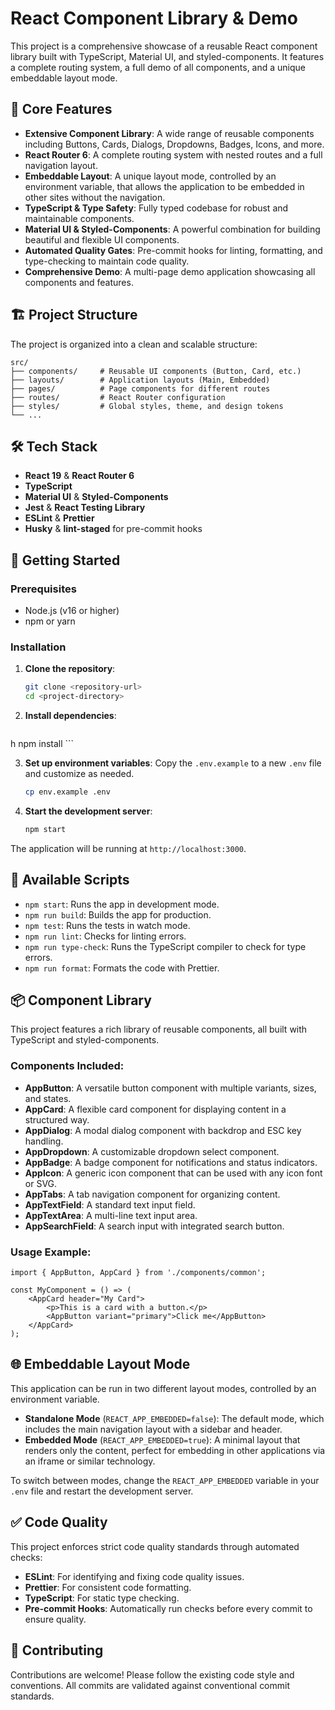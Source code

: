 # React Component Library & Demo

This project is a comprehensive showcase of a reusable React component library built with TypeScript, Material UI, and styled-components. It features a complete routing system, a full demo of all components, and a unique embeddable layout mode.

## 🚀 Core Features

-   **Extensive Component Library**: A wide range of reusable components including Buttons, Cards, Dialogs, Dropdowns, Badges, Icons, and more.
-   **React Router 6**: A complete routing system with nested routes and a full navigation layout.
-   **Embeddable Layout**: A unique layout mode, controlled by an environment variable, that allows the application to be embedded in other sites without the navigation.
-   **TypeScript & Type Safety**: Fully typed codebase for robust and maintainable components.
-   **Material UI & Styled-Components**: A powerful combination for building beautiful and flexible UI components.
-   **Automated Quality Gates**: Pre-commit hooks for linting, formatting, and type-checking to maintain code quality.
-   **Comprehensive Demo**: A multi-page demo application showcasing all components and features.

## 🏗️ Project Structure

The project is organized into a clean and scalable structure:

```
src/
├── components/     # Reusable UI components (Button, Card, etc.)
├── layouts/        # Application layouts (Main, Embedded)
├── pages/          # Page components for different routes
├── routes/         # React Router configuration
├── styles/         # Global styles, theme, and design tokens
└── ...
```

## 🛠️ Tech Stack

-   **React 19** & **React Router 6**
-   **TypeScript**
-   **Material UI** & **Styled-Components**
-   **Jest** & **React Testing Library**
-   **ESLint** & **Prettier**
-   **Husky** & **lint-staged** for pre-commit hooks

## 🚦 Getting Started

### Prerequisites

-   Node.js (v16 or higher)
-   npm or yarn

### Installation

1.  **Clone the repository**:
    ```bash
    git clone <repository-url>
    cd <project-directory>
    ```

2.  **Install dependencies**:
    ```bash
h
    npm install
    ```

3.  **Set up environment variables**:
    Copy the `.env.example` to a new `.env` file and customize as needed.
    ```bash
    cp env.example .env
    ```

4.  **Start the development server**:
    ```bash
    npm start
    ```

The application will be running at `http://localhost:3000`.

## 📖 Available Scripts

-   `npm start`: Runs the app in development mode.
-   `npm run build`: Builds the app for production.
-   `npm test`: Runs the tests in watch mode.
-   `npm run lint`: Checks for linting errors.
-   `npm run type-check`: Runs the TypeScript compiler to check for type errors.
-   `npm run format`: Formats the code with Prettier.

## 📦 Component Library

This project features a rich library of reusable components, all built with TypeScript and styled-components.

### Components Included:

-   **AppButton**: A versatile button component with multiple variants, sizes, and states.
-   **AppCard**: A flexible card component for displaying content in a structured way.
-   **AppDialog**: A modal dialog component with backdrop and ESC key handling.
-   **AppDropdown**: A customizable dropdown select component.
-   **AppBadge**: A badge component for notifications and status indicators.
-   **AppIcon**: A generic icon component that can be used with any icon font or SVG.
-   **AppTabs**: A tab navigation component for organizing content.
-   **AppTextField**: A standard text input field.
-   **AppTextArea**: A multi-line text input area.
-   **AppSearchField**: A search input with integrated search button.

### Usage Example:

```tsx
import { AppButton, AppCard } from './components/common';

const MyComponent = () => (
    <AppCard header="My Card">
        <p>This is a card with a button.</p>
        <AppButton variant="primary">Click me</AppButton>
    </AppCard>
);
```

## 🌐 Embeddable Layout Mode

This application can be run in two different layout modes, controlled by an environment variable.

-   **Standalone Mode** (`REACT_APP_EMBEDDED=false`): The default mode, which includes the main navigation layout with a sidebar and header.
-   **Embedded Mode** (`REACT_APP_EMBEDDED=true`): A minimal layout that renders only the content, perfect for embedding in other applications via an iframe or similar technology.

To switch between modes, change the `REACT_APP_EMBEDDED` variable in your `.env` file and restart the development server.

## ✅ Code Quality

This project enforces strict code quality standards through automated checks:

-   **ESLint**: For identifying and fixing code quality issues.
-   **Prettier**: For consistent code formatting.
-   **TypeScript**: For static type checking.
-   **Pre-commit Hooks**: Automatically run checks before every commit to ensure quality.

## 🤝 Contributing

Contributions are welcome! Please follow the existing code style and conventions. All commits are validated against conventional commit standards.
